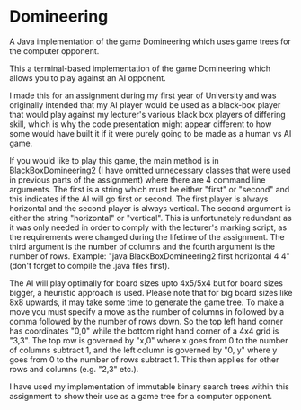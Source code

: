 # Domineering
A Java implementation of the game Domineering which uses game trees for the computer opponent.

This a terminal-based implementation of the game Domineering which allows you to play against an AI opponent.

I made this for an assignment during my first year of University and was originally intended that my AI player would be used as a black-box player that would play against my lecturer's various black box players of differing skill, which is why the code presentation might appear different to how some would have built it if it were purely going to be made as a human vs AI game.

If you would like to play this game, the main method is in BlackBoxDomineering2 (I have omitted unnecessary classes that were used in previous parts of the assignment) where there are 4 command line arguments. The first is a string which must be either "first" or "second" and this indicates if the AI will go first or second. The first player is always horizontal and the second player is always vertical. The second argument is either the string "horizontal" or "vertical". This is unfortunately redundant as it was only needed in order to comply with the lecturer's marking script, as the requirements were changed during the lifetime of the assignment. The third argument is the number of columns and the fourth argument is the number of rows.
Example: "java BlackBoxDomineering2 first horizontal 4 4" (don't forget to compile the .java files first).

The AI will play optimally for board sizes upto 4x5/5x4 but for board sizes bigger, a heuristic approach is used. Please note that for big board sizes like 8x8 upwards, it may take some time to generate the game tree. To make a move you must specify a move as the number of columns in followed by a comma followed by the number of rows down. So the top left hand corner has coordinates "0,0" while the bottom right hand corner of a 4x4 grid is "3,3". The top row is governed by "x,0" where x goes from 0 to the number of columns subtract 1, and the left column is governed by "0, y" where y goes from 0 to the number of rows subtract 1. This then applies for other rows and columns (e.g. "2,3" etc.).

I have used my implementation of immutable binary search trees within this assignment to show their use as a game tree for a computer opponent.
